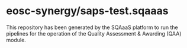 # eosc-synergy/saps-test.sqaaas
This repository has been generated by the SQAaaS platform to run the pipelines
for the operation of the
Quality Assessment & Awarding (QAA)
module.